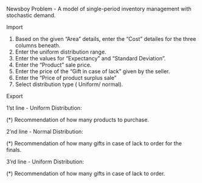 Newsboy Problem - A model of single-period inventory management with stochastic demand.

Import

1. Based on the given “Area” detaiIs, enter the “Cost” detailes for the three columns beneath.
2. Enter the uniform distribution range.
3. Enter the  values for “Expectancy” and “Standard Deviation”.
4. Enter the “Product” sale price.
5. Enter the price of the “Gift in case of lack” given by the seller.
6. Enter the “Price of product surplus sale”
7.  Select distribution type ( Uniform/ normal).

Export

1’st line - Uniform Distribution:

  (*) Recommendation of how many products to purchase.

2’nd line - Normal Distribution:

  (*) Recommendation of how many gifts in case of lack to order for the finals.

3’rd line - Uniform Distribution:

  (*) Recommendation of how many gifts in case of lack to order.
